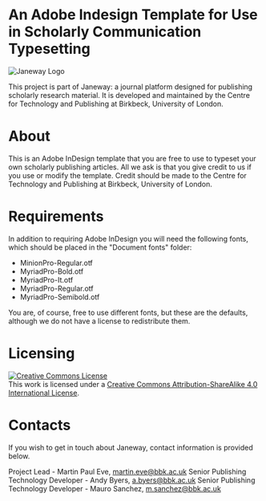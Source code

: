 # An Adobe Indesign Template for Use in Scholarly Communication Typesetting
![Janeway Logo](http://www.openlibhums.org/hosted_files/Janeway-Logo-05.png "Janeway")

This project is part of Janeway: a journal platform designed for publishing scholarly research material. It is developed and maintained by the Centre for Technology and Publishing at Birkbeck, University of London.

# About
This is an Adobe InDesign template that you are free to use to typeset your own scholarly publishing articles. All we ask is that you give credit to us if you use or modify the template. Credit should be made to the Centre for Technology and Publishing at Birkbeck, University of London.

# Requirements
In addition to requiring Adobe InDesign you will need the following fonts, which should be placed in the "Document fonts" folder:

* MinionPro-Regular.otf
* MyriadPro-Bold.otf
* MyriadPro-It.otf
* MyriadPro-Regular.otf
* MyriadPro-Semibold.otf

You are, of course, free to use different fonts, but these are the defaults, although we do not have a license to redistribute them.

# Licensing
<a rel="license" href="http://creativecommons.org/licenses/by-sa/4.0/"><img alt="Creative Commons License" style="border-width:0" src="https://i.creativecommons.org/l/by-sa/4.0/88x31.png" /></a><br />This work is licensed under a <a rel="license" href="http://creativecommons.org/licenses/by-sa/4.0/">Creative Commons Attribution-ShareAlike 4.0 International License</a>.

# Contacts
If you wish to get in touch about Janeway, contact information is provided below.

Project Lead - Martin Paul Eve, martin.eve@bbk.ac.uk
Senior Publishing Technology Developer - Andy Byers, a.byers@bbk.ac.uk
Senior Publishing Technology Developer - Mauro Sanchez, m.sanchez@bbk.ac.uk